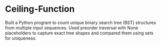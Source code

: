 # Ceiling-Function
Built a Python program to count unique binary search tree (BST) structures from multiple input sequences. Used preorder traversal with None placeholders to capture exact tree shapes and compared them using sets for uniqueness. 
